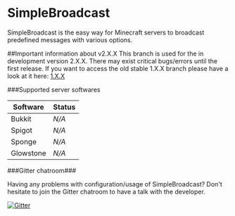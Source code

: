 SimpleBroadcast
===============

SimpleBroadcast is the easy way for Minecraft servers to broadcast predefined messages with various options.

##Important information about v2.X.X
This branch is used for the in development version 2.X.X. There may exist critical bugs/errors until the first release.
If you want to access the old stable 1.X.X branch please have a look at it here: [1.X.X](https://github.com/SimpleBroadcast/SimpleBroadcast/tree/1.X.X)

###Supported server softwares

Software | Status
--- | ---
Bukkit | *N/A*
Spigot | *N/A*
Sponge | *N/A*
Glowstone | *N/A*

###Gitter chatroom###

Having any problems with configuration/usage of SimpleBroadcast?
Don't hesitate to join the Gitter chatroom to have a talk with the developer.

[![Gitter](https://badges.gitter.im/Join%20Chat.svg)](https://gitter.im/SimpleBroadcast/SimpleBroadcast?utm_source=badge&utm_medium=badge&utm_campaign=pr-badge)